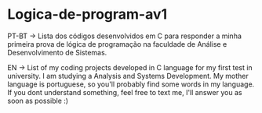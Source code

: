 # Logica-de-program-av1
PT-BT -> Lista dos códigos desenvolvidos em C para responder a minha primeira prova de lógica de programação na faculdade de Análise e Desenvolvimento de Sistemas.

EN -> List of my coding projects developed in C language for my first test in university. I am studying a Analysis and Systems Development.
My mother language is portuguese, so you'll probably find some words in my language. If you dont understand something, feel free to text me, I'll answer you as soon as possible :)
